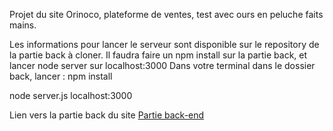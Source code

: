Projet du site Orinoco, plateforme de ventes, test avec ours en peluche faits mains.


Les informations pour lancer le serveur sont disponible sur le repository de la partie back à cloner.
Il faudra faire un npm install sur la partie back, et lancer node server sur localhost:3000
Dans votre terminal dans le dossier back, lancer :
npm install

node server.js localhost:3000


Lien vers la partie back du site [Partie back-end](https://github.com/OpenClassrooms-Student-Center/JWDP5.git)